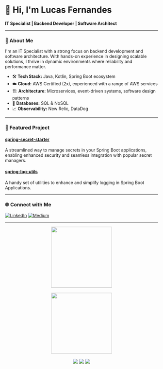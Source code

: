 # 👋 Hi, I'm Lucas Fernandes

**IT Specialist | Backend Developer | Software Architect**

---

### 🚀 About Me

I'm an IT Specialist with a strong focus on backend development and software architecture. With hands-on experience in designing scalable solutions, I thrive in dynamic environments where reliability and performance matter.

- 🛠️ **Tech Stack:** Java, Kotlin, Spring Boot ecosystem
- ☁️ **Cloud:** AWS Certified (2x), experienced with a range of AWS services
- 🏗️ **Architecture:** Microservices, event-driven systems, software design patterns
- 💾 **Databases:** SQL & NoSQL
- 📈 **Observability:** New Relic, DataDog

---

### 🌟 Featured Project

#### [spring-secret-starter](https://github.com/open-source-lfernandes/spring-secret-starter)
A streamlined way to manage secrets in your Spring Boot applications, enabling enhanced security and seamless integration with popular secret managers.

#### [spring-log-utils](https://github.com/open-source-lfernandes/spring-log-utils)
A handy set of utilities to enhance and simplify logging in Spring Boot Applications.

---

### 🌐 Connect with Me

[![LinkedIn](https://img.shields.io/badge/LinkedIn-blue?logo=linkedin)](https://www.linkedin.com/in/lucasdfernandes/)
[![Medium](https://img.shields.io/badge/Medium-12100E?logo=medium&logoColor=white)](https://lucas-fernandes.medium.com)

---

<div align="center">
  <a href="https://github.com/ice-lfernandes">
    <img height=200 align="center" src="https://github-readme-stats.vercel.app/api?username=ice-lfernandes&theme=react" />
  </a>
</div>
<br/>
<div align="center">
  <a href="https://github.com/ice-lfernandes">
    <img height=200 align="center" src="https://github-readme-stats.vercel.app/api/top-langs?username=ice-lfernandes&layout=compact&theme=radical&langs_count=8&card_width=320" />
  </a>
</div>
<br/>
<div align="center">
  <img src="https://img.shields.io/badge/java-%23ED8B00.svg?style=for-the-badge&logo=openjdk&logoColor=white" /> 
  <img src="https://img.shields.io/badge/spring-%236DB33F.svg?style=for-the-badge&logo=spring&logoColor=white" /> 
  <img src="https://img.shields.io/badge/docker-%230db7ed.svg?style=for-the-badge&logo=docker&logoColor=white" /> 
</div>
<br/>
